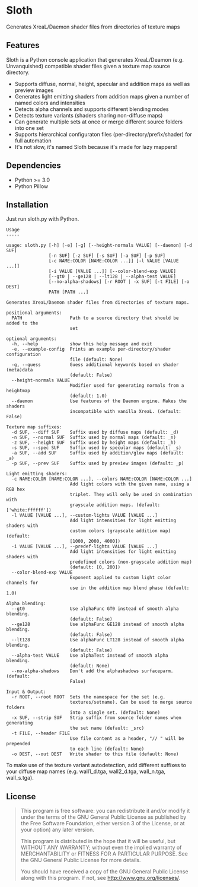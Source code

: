 Sloth
=====

Generates XreaL/Daemon shader files from directories of texture maps

Features
--------

Sloth is a Python console application that generates XreaL/Deamon (e.g.
Unvanquished) compatible shader files given a texture map source directory.

* Supports diffuse, normal, height, specular and addition maps as well as preview images
* Generates light emitting shaders from addition maps given a number of named colors and intensities
* Detects alpha channels and supports different blending modes
* Detects texture variants (shaders sharing non-diffuse maps)
* Can generate multiple sets at once or merge different source folders into one set
* Supports hierarchical configuraton files (per-directory/prefix/shader) for full automation
* It's not slow, it's named Sloth because it's made for lazy mappers!

Dependencies
------------

* Python >= 3.0
* Python Pillow

Installation
------------

Just run sloth.py with Python.

	Usage
	-----
	
	usage: sloth.py [-h] [-e] [-g] [--height-normals VALUE] [--daemon] [-d SUF]
	                [-n SUF] [-z SUF] [-s SUF] [-a SUF] [-p SUF]
	                [-c NAME:COLOR [NAME:COLOR ...]] [-l VALUE [VALUE ...]]
	                [-i VALUE [VALUE ...]] [--color-blend-exp VALUE]
	                [--gt0 | --ge128 | --lt128 | --alpha-test VALUE]
	                [--no-alpha-shadows] [-r ROOT | -x SUF] [-t FILE] [-o DEST]
	                PATH [PATH ...]
	
	Generates XreaL/Daemon shader files from directories of texture maps.
	
	positional arguments:
	  PATH                  Path to a source directory that should be added to the
	                        set
	
	optional arguments:
	  -h, --help            show this help message and exit
	  -e, --example-config  Prints an example per-directory/shader configuration
	                        file (default: None)
	  -g, --guess           Guess additional keywords based on shader (meta)data
	                        (default: False)
	  --height-normals VALUE
	                        Modifier used for generating normals from a heightmap
	                        (default: 1.0)
	  --daemon              Use features of the Daemon engine. Makes the shaders
	                        incompatible with vanilla XreaL. (default: False)
	
	Texture map suffixes:
	  -d SUF, --diff SUF    Suffix used by diffuse maps (default: _d)
	  -n SUF, --normal SUF  Suffix used by normal maps (default: _n)
	  -z SUF, --height SUF  Suffix used by height maps (default: _h)
	  -s SUF, --spec SUF    Suffix used by specular maps (default: _s)
	  -a SUF, --add SUF     Suffix used by addition/glow maps (default: _a)
	  -p SUF, --prev SUF    Suffix used by preview images (default: _p)
	
	Light emitting shaders:
	  -c NAME:COLOR [NAME:COLOR ...], --colors NAME:COLOR [NAME:COLOR ...]
	                        Add light colors with the given name, using a RGB hex
	                        triplet. They will only be used in combination with
	                        grayscale addition maps. (default: ['white:ffffff'])
	  -l VALUE [VALUE ...], --custom-lights VALUE [VALUE ...]
	                        Add light intensities for light emitting shaders with
	                        custom colors (grayscale addition map) (default:
	                        [1000, 2000, 4000])
	  -i VALUE [VALUE ...], --predef-lights VALUE [VALUE ...]
	                        Add light intensities for light emitting shaders with
	                        predefined colors (non-grayscale addition map)
	                        (default: [0, 200])
	  --color-blend-exp VALUE
	                        Exponent applied to custom light color channels for
	                        use in the addition map blend phase (default: 1.0)
	
	Alpha blending:
	  --gt0                 Use alphaFunc GT0 instead of smooth alpha blending.
	                        (default: False)
	  --ge128               Use alphaFunc GE128 instead of smooth alpha blending.
	                        (default: False)
	  --lt128               Use alphaFunc LT128 instead of smooth alpha blending.
	                        (default: False)
	  --alpha-test VALUE    Use alphaTest instead of smooth alpha blending.
	                        (default: None)
	  --no-alpha-shadows    Don't add the alphashadows surfaceparm. (default:
	                        False)
	
	Input & Output:
	  -r ROOT, --root ROOT  Sets the namespace for the set (e.g.
	                        textures/setname). Can be used to merge source folders
	                        into a single set. (default: None)
	  -x SUF, --strip SUF   Strip suffix from source folder names when generating
	                        the set name (default: _src)
	  -t FILE, --header FILE
	                        Use file content as a header, "// " will be prepended
	                        to each line (default: None)
	  -o DEST, --out DEST   Write shader to this file (default: None)

To make use of the texture variant autodetection, add different suffixes to
your diffuse map names (e.g. wall1\_d.tga, wall2\_d.tga, wall\_n.tga, wall\_s.tga).

License
-------

> This program is free software: you can redistribute it and/or modify
> it under the terms of the GNU General Public License as published by
> the Free Software Foundation, either version 3 of the License, or
> at your option) any later version.
>
> This program is distributed in the hope that it will be useful,
> but WITHOUT ANY WARRANTY; without even the implied warranty of
> MERCHANTABILITY or FITNESS FOR A PARTICULAR PURPOSE.  See the
> GNU General Public License for more details.
>
> You should have received a copy of the GNU General Public License
> along with this program.  If not, see <http://www.gnu.org/licenses/>.
